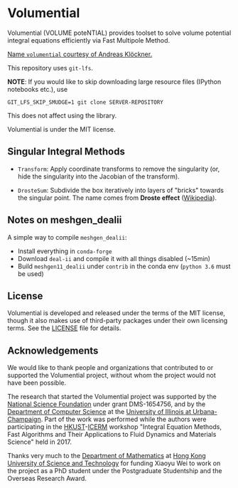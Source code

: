 # Volumential

Volumential (VOLUME poteNTIAL) provides toolset to solve volume potential integral equations
efficiently via Fast Multipole Method.

[Name `volumential` courtesy of Andreas Klöckner.](https://gitlab.tiker.net/xywei/volumential/issues/2)

This repository uses `git-lfs`.

**NOTE**: If you would like to skip downloading large resource files (IPython
notebooks etc.), use
```
GIT_LFS_SKIP_SMUDGE=1 git clone SERVER-REPOSITORY
```
This does not affect using the library.

Volumential is under the MIT license.

## Singular Integral Methods

- `Transform`: Apply coordinate transforms to remove the singularity (or, hide the singularity into the Jacobian of the transform).

- `DrosteSum`: Subdivide the box iteratively into layers of "bricks" towards the singular point. The name comes from **Droste effect** ([Wikipedia](https://en.wikipedia.org/wiki/Droste_effect)).

## Notes on meshgen_dealii

A simple way to compile `meshgen_dealii`:

- Install everything in `conda-forge`
- Download `deal-ii` and compile it with all things disabled (~15min)
- Build `meshgen11_dealii` under `contrib` in the conda env (`python 3.6` must be used)

## License

Volumential is developed and released under the terms of the MIT license,
though it also makes use of third-party packages under their own licensing
terms. See the [LICENSE](./LICENSE.md) file for details.

## Acknowledgements

We would like to thank people and organizations that contributed to or supported the
Volumential project, without whom the project would not have been possible.

The research that started the Volumential project was supported by the
[National Science Foundation][nsf] under grant DMS-1654756,
and by the [Department of Computer Science][uiuc-cs] at the
[University of Illinois at Urbana-Champaign][uiuc].
Part of the work was performed while the authors were participating in
the [HKUST][hkust]-[ICERM][icerm] workshop "Integral Equation Methods, Fast
Algorithms and Their Applications to Fluid Dynamics and Materials
Science" held in 2017.

Thanks very much to the [Department of Mathematics][hkust-math] at
[Hong Kong University of Science and Technology][hkust]
for funding Xiaoyu Wei to work on the project
as a PhD student under the Postgraduate Studentship and
the Overseas Research Award.

[nsf]: https://www.nsf.gov/
[hkust-math]: https://www.math.ust.hk/
[hkust]: https://www.ust.hk/home
[icerm]: https://icerm.brown.edu/
[uiuc-cs]: https://cs.illinois.edu/
[uiuc]: https://illinois.edu/

